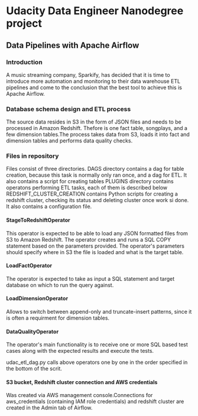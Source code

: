 # Udacity Data Engineer Nanodegree project

## Data Pipelines with Apache Airflow

### Introduction

A music streaming company, Sparkify, has decided that it is time to introduce more automation and monitoring to their data warehouse ETL pipelines and come to the conclusion that the best tool to achieve this is Apache Airflow.

### Database schema design and ETL process
The source data resides in S3 in the form of JSON files and needs to be processed in Amazon Redshift. Thefore is one fact table, songplays, and a few dimension tables.The process takes data from S3, loads it into fact and dimension tables and performs data quality checks.

### Files in repository
Files consist of three directories. DAGS directory contains a dag for table creation, because this task is normally only ran once, and a dag for ETL. It also contains a script for creating tables
PLUGINS directory contains operatons performing ETL tasks, each of them is described below
REDSHIFT_CLUSTER_CREATION contains Python scripts for creating a redshift cluster, checking its status and deleting cluster once work si done. It also contains a configuration file. 


#### StageToRedshiftOperator
This operator is expected to be able to load any JSON formatted files from S3 to Amazon Redshift. The operator creates and runs a SQL COPY statement based on the parameters provided. The operator's parameters should specify where in S3 the file is loaded and what is the target table.

#### LoadFactOperator
The operator is expected to take as input a SQL statement and target database on which to run the query against.

#### LoadDimensionOperator
 Allows to switch between append-only and truncate-insert patterns, since it is often a requirment for dimension tables.

#### DataQualityOperator
The operator's main functionality is to receive one or more SQL based test cases along with the expected results and execute the tests. 

udac_etl_dag.py  calls above operators one by one in the order specified in the bottom of the scrit.

#### S3 bucket, Redshift cluster connection and AWS credentials 
Was created via  AWS management console.Connections for aws_credentials (containing IAM role credentials) and redshift cluster are created in the Admin tab of Airflow.

